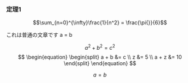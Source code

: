 <head>
<link rel="stylesheet" href="./katex.css">
<script defer src="./katex.js"></script>
<script defer src="./contrib/auto-render.js"
    onload="renderMathInElement(document.body);"></script>
<style>
.katex {
    font-size: 1.5em !important;
}
</style>
</head>

### 定理1
$$\sum_{n=0}^{\infty}\frac{1}{n^2} = \frac{\pi{}}{6}$$

これは普通の文章です a = b

$$
\begin{equation}
    a^2 + b^2 = c^2
\end{equation}
$$
$$
\begin{equation}
    \begin{split}
        a + b &= c \\
        z &= 5 \\
        a + z &= 10
    \end{split}
\end{equation}
$$

$$
\begin{equation}
    a = b
\end{equation}
$$
